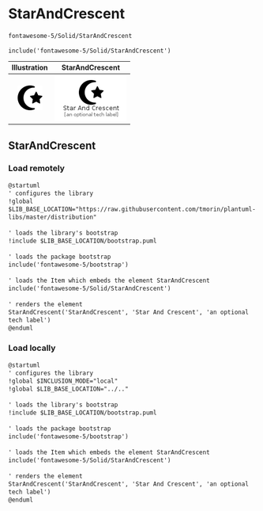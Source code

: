 # StarAndCrescent


```text
fontawesome-5/Solid/StarAndCrescent
```

```text
include('fontawesome-5/Solid/StarAndCrescent')
```



| Illustration | StarAndCrescent |
| :---: | :---: |
| ![illustration for Illustration](../../fontawesome-5/Solid/StarAndCrescent.png) | ![illustration for StarAndCrescent](../../fontawesome-5/Solid/StarAndCrescent.Local.png) |




## StarAndCrescent

### Load remotely
```plantuml
@startuml
' configures the library
!global $LIB_BASE_LOCATION="https://raw.githubusercontent.com/tmorin/plantuml-libs/master/distribution"

' loads the library's bootstrap
!include $LIB_BASE_LOCATION/bootstrap.puml

' loads the package bootstrap
include('fontawesome-5/bootstrap')

' loads the Item which embeds the element StarAndCrescent
include('fontawesome-5/Solid/StarAndCrescent')

' renders the element
StarAndCrescent('StarAndCrescent', 'Star And Crescent', 'an optional tech label')
@enduml
```

### Load locally
```plantuml
@startuml
' configures the library
!global $INCLUSION_MODE="local"
!global $LIB_BASE_LOCATION="../.."

' loads the library's bootstrap
!include $LIB_BASE_LOCATION/bootstrap.puml

' loads the package bootstrap
include('fontawesome-5/bootstrap')

' loads the Item which embeds the element StarAndCrescent
include('fontawesome-5/Solid/StarAndCrescent')

' renders the element
StarAndCrescent('StarAndCrescent', 'Star And Crescent', 'an optional tech label')
@enduml
```

